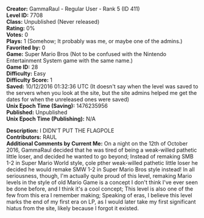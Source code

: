 **Creator:** GammaRaul - Regular User - Rank 5 (ID 411) <br>
**Level ID:** 7708 <br>
**Class:** Unpublished (Never released) <br>
**Rating:** 0% <br>
**Votes:** 0 <br>
**Plays:** 1 (Somehow; It probably was me, or maybe one of the admins.) <br>
**Favorited by:** 0 <br>
**Game:** Super Mario Bros (Not to be confused with the Nintendo Entertainment System game with the same name.) <br>
**Game ID:** 28 <br>
**Difficulty:** Easy <br>
**Difficulty Score:** 1 <br>
**Saved:** 10/12/2016 01:32:36 UTC (It doesn't say when the level was saved to the servers when you look at the site, but the site admins helped me get the dates for when the unreleased ones were saved) <br>
**Unix Epoch Time (Saving):** 1476235956 <br>
**Published:** Unpublished <br>
**Unix Epoch Time (Publishing):** N/A

**Description:** I DIDN'T PUT THE FLAGPOLE <br>
**Contributors:** RAUL <br>
**Additional Comments by Current Me:** On a night on the 12th of October 2016, GammaRaul decided that he was tired of being a weak-willed pathetic little loser, and decided he wanted to go beyond; Instead of remaking SMB 1-2 in Super Mario World style, çole pther weak-willed pathetic little loser he decided he would remake SMW 1-2 in Super Mario Bros style instead! In all seriousness, though, I'm actually quite proud of this level, remaking Mario levels in the style of old Mario Game is a concept I don't think I've ever seen be done before, and I think it's a cool concept; This level is also one of the few from this era I remember making; Speaking of eras, I believe this level marks the end of my first era on LP, as I would later take my first significant hiatus from the site, likely because I forgot it existed.
